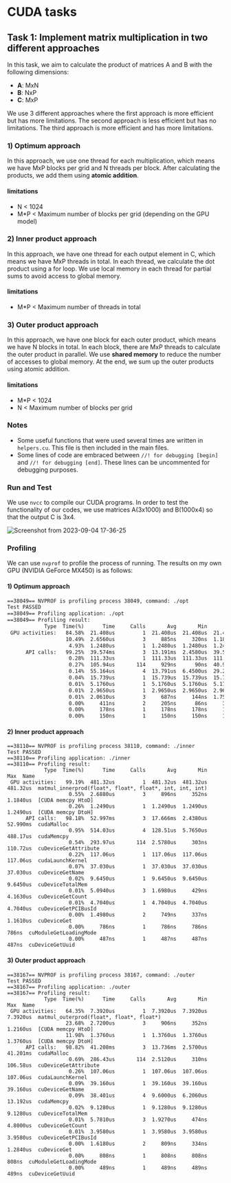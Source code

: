 # CUDA tasks

## Task 1: Implement matrix multiplication in two different approaches

In this task, we aim to calculate the product of matrices A and B with the following dimensions:

- **A**: MxN
- **B**: NxP
- **C**: MxP

We use 3 different approaches where the first approach is more efficient but has more limitations. The second approach is less efficient but has no limitations. The third approach is more efficient and has more limitations.

### 1) Optimum approach

In this approach, we use one thread for each multiplication, which means we have MxP blocks per grid and N threads per block. After calculating the products, we add them using **atomic addition**.

#### limitations

- N < 1024
- M*P < Maximum number of blocks per grid (depending on the GPU model)

### 2) Inner product approach

In this approach, we have one thread for each output element in C, which means we have MxP threads in total. In each thread, we calculate the dot product using a for loop. We use local memory in each thread for partial sums to avoid access to global memory.

#### limitations

- M*P < Maximum number of threads in total

### 3) Outer product approach

In this approach, we have one block for each outer product, which means we have N blocks in total. In each block, there are MxP threads to calculate the outer product in parallel. We use **shared memory** to reduce the number of accesses to global memory. At the end, we sum up the outer products using atomic addition.

#### limitations

- M*P < 1024
- N < Maximum number of blocks per grid
  
### Notes

- Some useful functions that were used several times are written in `helpers.cu`. This file is then included in the main files.
- Some lines of code are embraced between `//! for debugging [begin]` and `//! for debugging [end]`. These lines can be uncommented for debugging purposes.

### Run and Test

We use `nvcc` to compile our CUDA programs. In order to test the functionality of our codes, we use matrices A(3x1000) and B(1000x4) so that the output C is 3x4.

![Screenshot from 2023-09-04 17-36-25](https://github.com/parsabsh/cuda-tasks/assets/92635013/08b843e0-8bf7-4ff8-a9b6-1ab72eb654b7)

### Profiling

We can use `nvprof` to profile the process of running. The results on my own GPU (NVIDIA GeForce MX450) is as follows:

#### 1) Optimum approach

```txt
==38049== NVPROF is profiling process 38049, command: ./opt
Test PASSED
==38049== Profiling application: ./opt
==38049== Profiling result:
            Type  Time(%)      Time     Calls       Avg       Min       Max  Name
 GPU activities:   84.58%  21.408us         1  21.408us  21.408us  21.408us  matmul_optimum(float*, float*, float*, int, int, int)
                   10.49%  2.6560us         3     885ns     320ns  1.1840us  [CUDA memcpy HtoD]
                    4.93%  1.2480us         1  1.2480us  1.2480us  1.2480us  [CUDA memcpy DtoH]
      API calls:   99.25%  39.574ms         3  13.191ms  2.4580us  39.568ms  cudaMalloc
                    0.28%  111.33us         1  111.33us  111.33us  111.33us  cudaLaunchKernel
                    0.27%  105.94us       114     929ns      90ns  40.985us  cuDeviceGetAttribute
                    0.14%  55.164us         4  13.791us  6.4500us  29.215us  cudaMemcpy
                    0.04%  15.739us         1  15.739us  15.739us  15.739us  cuDeviceGetName
                    0.01%  5.1760us         1  5.1760us  5.1760us  5.1760us  cuDeviceGetPCIBusId
                    0.01%  2.9650us         1  2.9650us  2.9650us  2.9650us  cuDeviceTotalMem
                    0.01%  2.0610us         3     687ns     144ns  1.7580us  cuDeviceGetCount
                    0.00%     411ns         2     205ns      86ns     325ns  cuDeviceGet
                    0.00%     178ns         1     178ns     178ns     178ns  cuModuleGetLoadingMode
                    0.00%     150ns         1     150ns     150ns     150ns  cuDeviceGetUuid
```

#### 2) Inner product approach

```text
==38110== NVPROF is profiling process 38110, command: ./inner
Test PASSED
==38110== Profiling application: ./inner
==38110== Profiling result:
            Type  Time(%)      Time     Calls       Avg       Min       Max  Name
 GPU activities:   99.19%  481.32us         1  481.32us  481.32us  481.32us  matmul_innerprod(float*, float*, float*, int, int, int)
                    0.55%  2.6880us         3     896ns     352ns  1.1840us  [CUDA memcpy HtoD]
                    0.26%  1.2490us         1  1.2490us  1.2490us  1.2490us  [CUDA memcpy DtoH]
      API calls:   98.18%  52.997ms         3  17.666ms  2.4380us  52.990ms  cudaMalloc
                    0.95%  514.03us         4  128.51us  5.7650us  488.17us  cudaMemcpy
                    0.54%  293.97us       114  2.5780us     303ns  110.72us  cuDeviceGetAttribute
                    0.22%  117.06us         1  117.06us  117.06us  117.06us  cudaLaunchKernel
                    0.07%  37.030us         1  37.030us  37.030us  37.030us  cuDeviceGetName
                    0.02%  9.6450us         1  9.6450us  9.6450us  9.6450us  cuDeviceTotalMem
                    0.01%  5.0940us         3  1.6980us     429ns  4.1630us  cuDeviceGetCount
                    0.01%  4.7040us         1  4.7040us  4.7040us  4.7040us  cuDeviceGetPCIBusId
                    0.00%  1.4980us         2     749ns     337ns  1.1610us  cuDeviceGet
                    0.00%     786ns         1     786ns     786ns     786ns  cuModuleGetLoadingMode
                    0.00%     487ns         1     487ns     487ns     487ns  cuDeviceGetUuid
```

#### 3) Outer product approach

```text
==38167== NVPROF is profiling process 38167, command: ./outer
Test PASSED
==38167== Profiling application: ./outer
==38167== Profiling result:
            Type  Time(%)      Time     Calls       Avg       Min       Max  Name
 GPU activities:   64.35%  7.3920us         1  7.3920us  7.3920us  7.3920us  matmul_outerprod(float*, float*, float*)
                   23.68%  2.7200us         3     906ns     352ns  1.2160us  [CUDA memcpy HtoD]
                   11.98%  1.3760us         1  1.3760us  1.3760us  1.3760us  [CUDA memcpy DtoH]
      API calls:   98.82%  41.208ms         3  13.736ms  2.5700us  41.201ms  cudaMalloc
                    0.69%  286.43us       114  2.5120us     310ns  106.58us  cuDeviceGetAttribute
                    0.26%  107.06us         1  107.06us  107.06us  107.06us  cudaLaunchKernel
                    0.09%  39.160us         1  39.160us  39.160us  39.160us  cuDeviceGetName
                    0.09%  38.401us         4  9.6000us  6.2060us  13.192us  cudaMemcpy
                    0.02%  9.1280us         1  9.1280us  9.1280us  9.1280us  cuDeviceTotalMem
                    0.01%  5.7810us         3  1.9270us     474ns  4.8000us  cuDeviceGetCount
                    0.01%  3.9580us         1  3.9580us  3.9580us  3.9580us  cuDeviceGetPCIBusId
                    0.00%  1.6180us         2     809ns     334ns  1.2840us  cuDeviceGet
                    0.00%     808ns         1     808ns     808ns     808ns  cuModuleGetLoadingMode
                    0.00%     489ns         1     489ns     489ns     489ns  cuDeviceGetUuid
```
